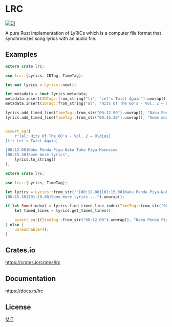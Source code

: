 LRC
====================

[![CI](https://github.com/magiclen/lrc/actions/workflows/ci.yml/badge.svg)](https://github.com/magiclen/lrc/actions/workflows/ci.yml)

A pure Rust implementation of LyRiCs which is a computer file format that synchronizes song lyrics with an audio file.

## Examples

```rust
extern crate lrc;

use lrc::{Lyrics, IDTag, TimeTag};

let mut lyrics = Lyrics::new();

let metadata = &mut lyrics.metadata;
metadata.insert(IDTag::from_string("ti", "Let's Twist Again").unwrap());
metadata.insert(IDTag::from_string("al", "Hits Of The 60's - Vol. 2 – Oldies").unwrap());

lyrics.add_timed_line(TimeTag::from_str("00:12.00").unwrap(), "Naku Penda Piya-Naku Taka Piya-Mpenziwe").unwrap();
lyrics.add_timed_line(TimeTag::from_str("00:15.30").unwrap(), "Some more lyrics").unwrap();


assert_eq!(
    r"[al: Hits Of The 60's - Vol. 2 – Oldies]
[ti: Let's Twist Again]

[00:12.00]Naku Penda Piya-Naku Taka Piya-Mpenziwe
[00:15.30]Some more lyrics",
    lyrics.to_string()
);
```

```rust
extern crate lrc;

use lrc::{Lyrics, TimeTag};

let lyrics = Lyrics::from_str(r"[00:12.00][01:15.00]Naku Penda Piya-Naku Taka Piya-Mpenziwe
[00:15.30][01:18.00]Some more lyrics ...").unwrap();

if let Some(index) = lyrics.find_timed_line_index(TimeTag::from_str("00:13.00").unwrap()) {
    let timed_lines = lyrics.get_timed_lines();

    assert_eq!((TimeTag::from_str("00:12.00").unwrap(), "Naku Penda Piya-Naku Taka Piya-Mpenziwe".into()), timed_lines[index]);
} else {
    unreachable!();
}
```

## Crates.io

https://crates.io/crates/lrc

## Documentation

https://docs.rs/lrc

## License

[MIT](LICENSE)
